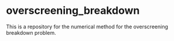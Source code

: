 # overscreening_breakdown
This is a repository for the numerical method for the overscreening breakdown problem.
